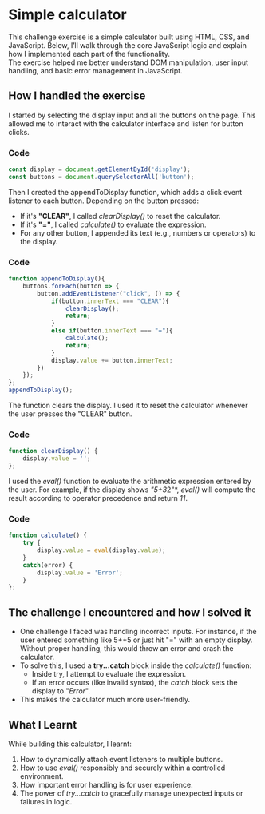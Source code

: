 # Simple calculator
This challenge exercise is a simple calculator built using HTML, CSS, and JavaScript. Below, I’ll walk through the core JavaScript logic and explain how I implemented each part of the functionality.  
The exercise helped me better understand DOM manipulation, user input handling, and basic error management in JavaScript.

## How I handled the exercise
I started by selecting the display input and all the buttons on the page. This allowed me to interact with the calculator interface and listen for button clicks.

### Code
```javascript
const display = document.getElementById('display');
const buttons = document.querySelectorAll('button');
```

Then I created the appendToDisplay function, which adds a click event listener to each button. Depending on the button pressed:
- If it's **"CLEAR"**, I called *clearDisplay()* to reset the calculator.
- If it's **"="**, I called *calculate()* to evaluate the expression.
- For any other button, I appended its text (e.g., numbers or operators) to the display.

### Code
```javascript
function appendToDisplay(){
    buttons.forEach(button => {
        button.addEventListener("click", () => {
            if(button.innerText === "CLEAR"){
                clearDisplay();
                return;
            }
            else if(button.innerText === "="){
                calculate();
                return;
            }
            display.value += button.innerText;
        })
    });
};
appendToDisplay();
```

The function clears the display. I used it to reset the calculator whenever the user presses the "CLEAR" button.
### Code
```javascript
function clearDisplay() {
    display.value = '';
};
```

I used the *eval()* function to evaluate the arithmetic expression entered by the user. For example, if the display shows *"5+3*2"*, *eval()* will compute the result according to operator precedence and return *11*.

### Code
```javascript
function calculate() {
    try {
        display.value = eval(display.value);
    }
    catch(error) {
        display.value = 'Error';
    }
};
```

## The challenge I encountered and how I solved it
- One challenge I faced was handling incorrect inputs. For instance, if the user entered something like 5++5 or just hit "=" with an empty display. Without proper handling, this would throw an error and crash the calculator.
- To solve this, I used a **try...catch** block inside the *calculate()* function:
    - Inside try, I attempt to evaluate the expression.
    - If an error occurs (like invalid syntax), the *catch* block sets the display to "*Error*".
- This makes the calculator much more user-friendly.

## What I Learnt
While building this calculator, I learnt:
1. How to dynamically attach event listeners to multiple buttons.
2. How to use *eval()* responsibly and securely within a controlled environment.
3. How important error handling is for user experience.
4. The power of *try...catch* to gracefully manage unexpected inputs or failures in logic.
